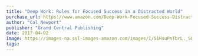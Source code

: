 ```yaml
---
title: "Deep Work: Rules for Focused Success in a Distracted World"
purchase_url: https://www.amazon.com/Deep-Work-Focused-Success-Distracted/dp/1455586692?SubscriptionId=AKIAIVZLK2PABGQI2KAQ&tag=everrail-20&linkCode=xm2&camp=2025&creative=165953&creativeASIN=1455586692
author: "Cal Newport"
publisher: "Grand Central Publishing"
date: 2017-04-02
image: https://images-na.ssl-images-amazon.com/images/I/51HsuPnTbrL._SL75_.jpg
tags:
---
```


